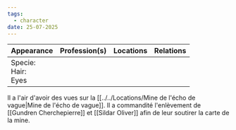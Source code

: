 ```yaml
---
tags:
  - character
date: 25-07-2025
---
```


| **Appearance**            | **Profession**(s) | **Locations** | **Relations** |
| ------------------------- | ----------------- | ------------- | ------------- |
| Specie:<br>Hair: <br>Eyes |                   |               |               |

Il a l'air d'avoir des vues sur la [[../../Locations/Mine de l'écho de vague|Mine de l'écho de vague]]. Il a commandité l'enlèvement de [[Gundren Cherchepierre]] et [[Sildar Oliver]] afin de leur soutirer la carte de la mine.